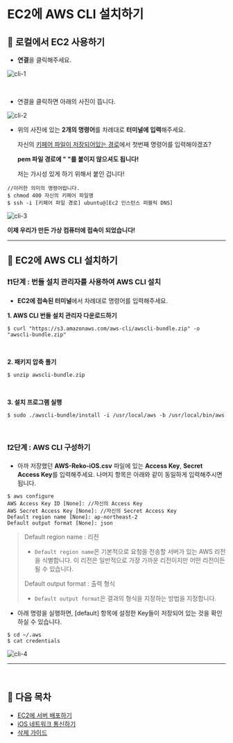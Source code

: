 # EC2에 AWS CLI 설치하기

## 🚩 로컬에서 EC2 사용하기

- **연결**을 클릭해주세요.

![cli-1](https://github.com/kyeahen/ExpressionRekognitionMusicService/blob/master/Guide/images/cli-1.png)

<br/>

- 연결을 클릭하면 아래의 사진이 뜹니다.

![cli-2](https://github.com/kyeahen/ExpressionRekognitionMusicService/blob/master/Guide/images/cli-2.png)

- 위의 사진에 있는 **2개의 명령어**를 차례대로 **터미널에 입력**해주세요.

  자신의 <u>키페어 파일이 저장되어있는 경로</u>에서 첫번째 명령어를 입력해야겠죠?

  **pem 파일 경로에 " "를 붙이지 않으셔도 됩니다!**
  
  저는 가시성 있게 하기 위해서 붙인 겁니다!

```
//이러한 의미의 명령어랍니다.
$ chmod 400 자신의 키페어 파일명
$ ssh -i [키페어 파일 경로] ubuntu@[Ec2 인스턴스 퍼블릭 DNS]
```

![cli-3](https://github.com/kyeahen/ExpressionRekognitionMusicService/blob/master/Guide/images/cli-3.png)

**이제 우리가 만든 가상 컴퓨터에 접속이 되었습니다!**

----------

## 🚩 EC2에 AWS CLI 설치하기

### ❗️1단계 : 번들 설치 관리자를 사용하여 AWS CLI 설치

* **EC2에 접속된 터미널**에서 차례대로 명령어를 입력해주세요.

**1.  AWS CLI 번들 설치 관리자 다운로드하기**

```
$ curl "https://s3.amazonaws.com/aws-cli/awscli-bundle.zip" -o "awscli-bundle.zip"
```

<br/>

**2. 패키지 압축 풀기**

```
$ unzip awscli-bundle.zip
```

<br/>

**3. 설치 프로그램 실행**

```
$ sudo ./awscli-bundle/install -i /usr/local/aws -b /usr/local/bin/aws
```

<br/>

### ❗️2단계 : AWS CLI 구성하기

- 아까 저장했던 **AWS-Reko-iOS.csv** 파일에 있는 **Access Key**, **Secret Access Key**를 입력해주세요. 나머지 항목은 아래와 같이 동일하게 입력해주시면 됩니다.

```
$ aws configure
AWS Access Key ID [None]: //자신의 Access Key
AWS Secret Access Key [None]: //자신의 Secret Access Key
Default region name [None]: ap-northeast-2
Default output format [None]: json
```

> Default region name : 리전
>
> - `Default region name`은 기본적으로 요청을 전송할 서버가 있는 AWS 리전을 식별합니다. 이 리전은 일반적으로 가장 가까운 리전이지만 어떤 리전이든 될 수 있습니다. 
>
> Default output format : 출력 형식
>
> - `Default output format`은 결과의 형식을 지정하는 방법을 지정합니다.



- 아래 명령을 실행하면, [default] 항목에 설정한 Key들이 저장되어 있는 것을 확인하실 수 있습니다.

```
$ cd ~/.aws
$ cat credentials
```

![cli-4](https://github.com/kyeahen/ExpressionRekognitionMusicService/blob/master/Guide/images/cli-4.png)

--------

<br/>

##  🚩 다음 목차

- [EC2에 서버 배포하기](https://github.com/kyeahen/ExpressionRekognitionMusicService/blob/master/Guide/EC2%EC%97%90%20%EC%84%9C%EB%B2%84%20%EB%B0%B0%ED%8F%AC%ED%95%98%EA%B8%B0.md)
- [iOS 네트워크 통신하기](https://github.com/kyeahen/ExpressionRekognitionMusicService/blob/master/Guide/iOS%20%EB%84%A4%ED%8A%B8%EC%9B%8C%ED%82%B9%20%ED%86%B5%EC%8B%A0%ED%95%98%EA%B8%B0.md)
- [삭제 가이드]()
